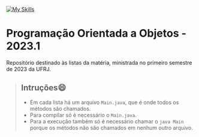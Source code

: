 [![My Skills](https://skills.thijs.gg/icons?i=java&theme=light)](https://skills.thijs.gg)  
# Programação Orientada a Objetos - 2023.1
Repositório destinado às listas da matéria, ministrada no primeiro semestre de 2023 da UFRJ.
> ## Intruções:smile:
> - Em cada lista há um arquivo `Main.java`, que é onde todos os métodos são chamados.
> - Para compilar só é necessário o `Main.java`.
> - Para a execução também só é necessário chamar o `java Main` porque os métodos não são chamados em nenhum outro arquivo.
